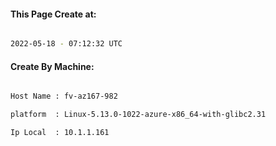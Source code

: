 
   
#### This Page Create at:

```bash

2022-05-18 - 07:12:32 UTC

```

#### Create By Machine:

```bash

Host Name : fv-az167-982

platform  : Linux-5.13.0-1022-azure-x86_64-with-glibc2.31

Ip Local  : 10.1.1.161

```

